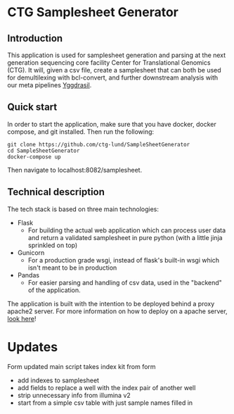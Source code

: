 # CTG Samplesheet Generator
## Introduction
This application is used for samplesheet generation and parsing at the next generation sequencing core facility Center for Translational Genomics (CTG). It will, given a csv file, create a samplesheet that can both be used for demultilexing with bcl-convert, and further downstream analysis with our meta pipelines [Yggdrasil](https://github.com/ctg-lund/Yggdrasil).
## Quick start
In order to start the application, make sure that you have docker, docker compose, and git installed. Then run the following: 
```
git clone https://github.com/ctg-lund/SampleSheetGenerator
cd SampleSheetGenerator
docker-compose up
```
Then navigate to localhost:8082/samplesheet.

## Technical description
The tech stack is based on three main technologies:
* Flask
  * For building the actual web application which can process user data and return a validated samplesheet in pure python (with a little jinja sprinkled on top)
* Gunicorn
  * For a production grade wsgi, instead of flask's built-in wsgi which isn't meant to be in production
* Pandas
  * For easier parsing and handling of csv data, used in the "backend" of the application.

The application is built with the intention to be deployed behind a proxy apache2 server. For more information on how to deploy on a apache server, [look here](docs/deployment.md)!

# Updates
Form updated
main script takes index kit from form
- add indexes to samplesheet
- add fields to replace a well with the index pair of another well
- strip unnecessary info from illumina v2
- start from a simple csv table with just sample names filled in